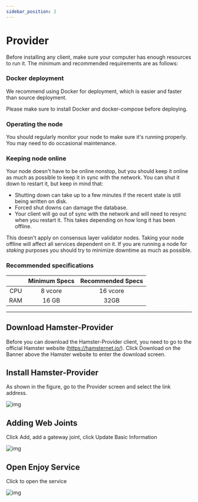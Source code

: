 ```yaml
---
sidebar_position: 2
---
```


# Provider

Before installing any client, make sure your computer has enough resources to run it. The minimum and recommended requirements are as follows:

### Docker deployment

We recommend using Docker for deployment, which is easier and faster than source deployment.

Please make sure to install Docker and docker-compose before deploying.

### Operating the node

You should regularly monitor your node to make sure it's running properly. You may need to do occasional maintenance.

### Keeping node online

Your node doesn't have to be online nonstop, but you should keep it online as much as possible to keep it in sync with the network. You can shut it down to restart it, but keep in mind that:

- Shutting down can take up to a few minutes if the recent state is still being written on disk.
- Forced shut downs can damage the database.
- Your client will go out of sync with the network and will need to resync when you restart it. This takes depending on how long it has been offline.

This doesn't apply on consensus layer validator nodes. Taking your node offline will affect all services dependent on it. If you are running a node for _staking_ purposes you should try to minimize downtime as much as possible.

### Recommended specifications

|     | Minimum Specs | Recommended Specs |
| :-: | :-----------: | :---------------: |
| CPU |    8 vcore    |     16 vcore      |
| RAM |     16 GB     |       32GB        |

---

## Download Hamster-Provider

Before you can download the Hamster-Provider client, you need to go to the official Hamster website (https://hamsternet.io/). Click Download on the Banner above the Hamster website to enter the download screen.

## Install Hamster-Provider

As shown in the figure, go to the Provider screen and select the link address.

![img](/img/pages/u3048.png)

## Adding Web Joints

Click Add, add a gateway joint, click Update Basic Information

![img](/img/pages/u3049.png)

## Open Enjoy Service

Click to open the service

![img](/img/pages/u3050.png)
